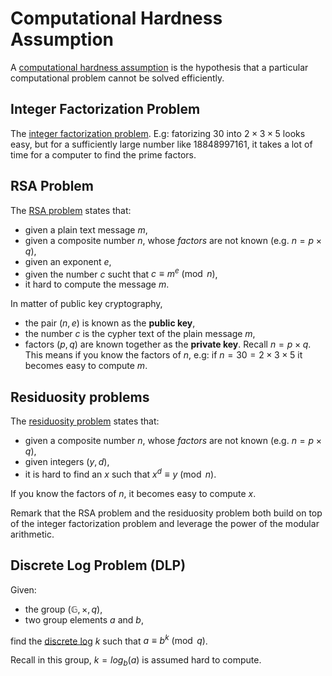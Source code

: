 # Computational Hardness Assumption
A [computational hardness assumption](https://en.wikipedia.org/wiki/Computational_hardness_assumption) is the hypothesis that a particular computational problem cannot be solved efficiently.

## Integer Factorization Problem
The [integer factorization problem](https://en.wikipedia.org/wiki/Integer_factorization). E.g: fatorizing $30$ into $2 \times 3 \times 5$ looks easy, but for a sufficiently large number like 18848997161, it takes a lot of time for a computer to find the prime factors.

## RSA Problem
The [RSA problem](https://en.wikipedia.org/wiki/RSA_problem) states that:
- given a plain text message $m$,
- given a composite number $n$, whose _factors_ are not known (e.g. $n = p \times q$),
- given an exponent $e$,
- given the number $c$ sucht that $c \equiv m^e \pmod n$,
- it hard to compute the message $m$.

In matter of public key cryptography,
- the pair $(n, e)$ is known as the __public key__,
- the number $c$ is the cypher text of the plain message $m$, 
- factors $(p, q)$ are known together as the __private key__. Recall $n = p \times q$. This means if you know the factors of $n$, e.g: if $n=30=2 \times 3 \times 5$ it becomes easy to compute $m$.

## Residuosity problems
The [residuosity problem](https://en.wikipedia.org/wiki/Higher_residuosity_problem) states that:
- given a composite number $n$, whose _factors_ are not known (e.g. $n = p \times q$), 
- given integers $(y,d)$,  
- it is hard to find an $x$ such that $x^d \equiv y \pmod n$. 

If you know the factors of $n$, it becomes easy to compute $x$.

Remark that the RSA problem and the residuosity problem both build on top of the integer factorization problem and leverage the power of the modular arithmetic.

## Discrete Log Problem (DLP)
Given: 
- the group $(\mathbb{G}, \times, q)$, 
- two group elements $a$ and $b$, 

find the [discrete log](https://en.wikipedia.org/wiki/Discrete_logarithm) $k$ such that $a \equiv b^k \pmod q$.

Recall in this group, $k=log_{b}{(a)}$ is assumed hard to compute.

